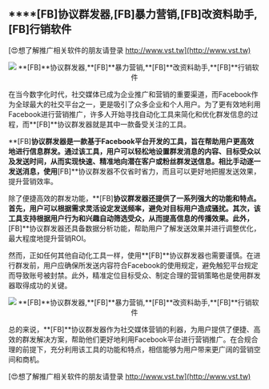 ## ****[FB]**协议群发器,**[FB]**暴力营销,**[FB]**改资料助手,**[FB]**行销软件**

[😍想了解推广相关软件的朋友请登录 http://www.vst.tw](http://www.vst.tw)

 <center><img src="https://vst.tw/MP4/tuiguang/png/0.png" alt="**[FB]**协议群发器,**[FB]**暴力营销,**[FB]**改资料助手,**[FB]**行销软件"></center>

在当今数字化时代，社交媒体已成为企业推广和营销的重要渠道，而Facebook作为全球最大的社交平台之一，更是吸引了众多企业和个人用户。为了更有效地利用Facebook进行营销推广，许多人开始寻找自动化工具来简化和优化群发信息的过程，而**[FB]**协议群发器就是其中一款备受关注的工具。

**[FB]**协议群发器是一款基于Facebook平台开发的工具，旨在帮助用户更高效地进行信息群发。通过该工具，用户可以轻松地设置群发消息的内容、目标受众以及发送时间，从而实现快速、精准地向潜在客户或粉丝群发送信息。相比手动逐一发送消息，使用**[FB]**协议群发器不仅省时省力，而且可以更好地把握发送效果，提升营销效率。

除了便捷高效的群发功能，**[FB]**协议群发器还提供了一系列强大的功能和特点。首先，用户可以根据需求灵活设定发送频率，避免对目标用户造成骚扰。其次，该工具支持根据用户行为和兴趣自动筛选受众，从而提高信息的传播效果。此外，**[FB]**协议群发器还具备数据分析功能，帮助用户了解发送效果并进行调整优化，最大程度地提升营销ROI。

然而，正如任何其他自动化工具一样，使用**[FB]**协议群发器也需要谨慎。在进行群发前，用户应确保所发送内容符合Facebook的使用规定，避免触犯平台规定而导致账号被封禁。此外，精准定位目标受众、制定合理的营销策略也是使用群发器取得成功的关键。

 <center><img src="https://vst.tw/MP4/tuiguang/png/0.png" alt="**[FB]**协议群发器,**[FB]**暴力营销,**[FB]**改资料助手,**[FB]**行销软件"></center>

总的来说，**[FB]**协议群发器作为社交媒体营销的利器，为用户提供了便捷、高效的群发解决方案，帮助他们更好地利用Facebook平台进行营销推广。在合规合理的前提下，充分利用该工具的功能和特点，相信能够为用户带来更广阔的营销空间和商机。

[😍想了解推广相关软件的朋友请登录 http://www.vst.tw](http://www.vst.tw)



